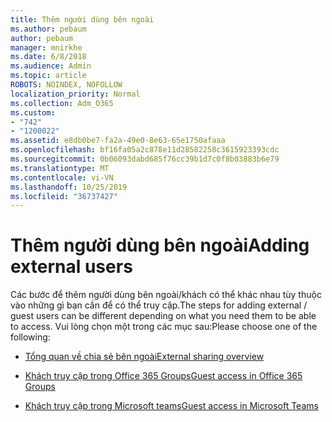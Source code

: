 ```yaml
---
title: Thêm người dùng bên ngoài
ms.author: pebaum
author: pebaum
manager: mnirkhe
ms.date: 6/8/2018
ms.audience: Admin
ms.topic: article
ROBOTS: NOINDEX, NOFOLLOW
localization_priority: Normal
ms.collection: Adm_O365
ms.custom:
- "742"
- "1200022"
ms.assetid: e8db0be7-fa2a-49e0-8e63-65e1750afaaa
ms.openlocfilehash: bf16fa05a2c878e11d28582258c3615923393cdc
ms.sourcegitcommit: 0b06093dabd685f76cc39b1d7c0f8b03883b6e79
ms.translationtype: MT
ms.contentlocale: vi-VN
ms.lasthandoff: 10/25/2019
ms.locfileid: "36737427"
---
```

# <a name="adding-external-users"></a><span data-ttu-id="d37c0-102">Thêm người dùng bên ngoài</span><span class="sxs-lookup"><span data-stu-id="d37c0-102">Adding external users</span></span>

<span data-ttu-id="d37c0-103">Các bước để thêm người dùng bên ngoài/khách có thể khác nhau tùy thuộc vào những gì bạn cần để có thể truy cập.</span><span class="sxs-lookup"><span data-stu-id="d37c0-103">The steps for adding external / guest users can be different depending on what you need them to be able to access.</span></span> <span data-ttu-id="d37c0-104">Vui lòng chọn một trong các mục sau:</span><span class="sxs-lookup"><span data-stu-id="d37c0-104">Please choose one of the following:</span></span>
  
- [<span data-ttu-id="d37c0-105">Tổng quan về chia sẻ bên ngoài</span><span class="sxs-lookup"><span data-stu-id="d37c0-105">External sharing overview</span></span>](https://docs.microsoft.com/sharepoint/external-sharing-overview)

- [<span data-ttu-id="d37c0-106">Khách truy cập trong Office 365 Groups</span><span class="sxs-lookup"><span data-stu-id="d37c0-106">Guest access in Office 365 Groups</span></span>](https://support.office.com/en-gb/article/guest-access-in-office-365-groups-bfc7a840-868f-4fd6-a390-f347bf51aff6)

- [<span data-ttu-id="d37c0-107">Khách truy cập trong Microsoft teams</span><span class="sxs-lookup"><span data-stu-id="d37c0-107">Guest access in Microsoft Teams</span></span>](https://docs.microsoft.com/microsoftteams/guest-access-checklist)
